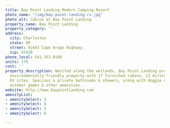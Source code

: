 ```yaml
---
title: Bay Point Landing Modern Camping Resort
photo_name: "/img/bay-point-landing-rv.jpg"
photo_alt: Cabins at Bay Point Landing
property_name: Bay Point Landing
property_category: ''
address:
  city: Charleston
  state: OR
  street: 92443 Cape Arago Highway
  zip: 97420
phone_local: 541-351-9160
units: 178
cost: ''
property_description: Nestled along the wetlands, Bay Point Landing provides a scenic,
  environmentally-friendly property with 17 furnished cabins, 11 Airstreams and 150
  RV sites. Spacious & private bathrooms & showers, along with doggie care stations,
  outdoor games & other amenities.
website: http://www.baypointlanding.com
amenityList:
- amenitySelect: 3
- amenitySelect: 4
- amenitySelect: 5
- amenitySelect: 6

---
```

